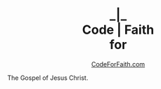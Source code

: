 <h1 align="center">
_|_<br>
Code | Faith<br>
for
</h1>
<p align="center">
  <a href="https://codeforfaith.com" target="_blank">CodeForFaith.com</a>
</p>

The Gospel of Jesus Christ.
